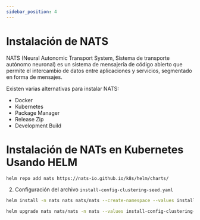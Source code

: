 ```yaml
---
sidebar_position: 4
---
```


# Instalación de NATS    

NATS (Neural Autonomic Transport System, Sistema de transporte autónomo neuronal) es un sistema de mensajería de código abierto que permite el intercambio de datos entre aplicaciones y servicios, segmentado en forma de mensajes.

Existen varias alternativas para instalar NATS:  
- Docker  
- Kubernetes  
- Package Manager  
- Release Zip  
- Development Build  


# Instalación de NATs en Kubernetes Usando HELM


```bash title="1) Agregar repo de Nats"
helm repo add nats https://nats-io.github.io/k8s/helm/charts/
```  

2) Configuración del archivo `install-config-clustering-seed.yaml`


```bash title="3)Instalación de NATS a través de NATS Helm Charts y el archivo configurado en el paso anterior"
helm install -n nats nats nats/nats --create-namespace --values install-config-clustering-seed.yaml
```  


```bash title="4)Actualización del archivo de configuración"
helm upgrade nats nats/nats -n nats --values install-config-clustering-seed.yaml
```  
